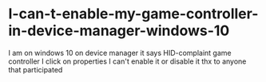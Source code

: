 # I-can-t-enable-my-game-controller-in-device-manager-windows-10
I am on windows 10 on device manager it says HID-complaint game controller I click on properties I can't enable it or disable it thx to anyone that participated
